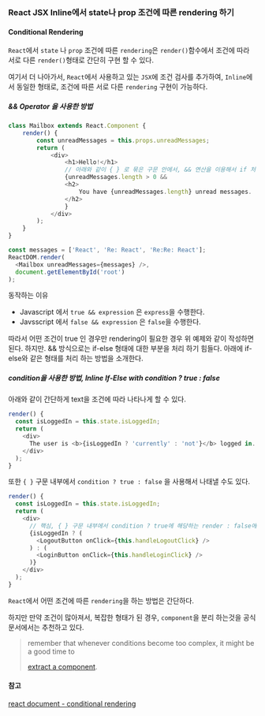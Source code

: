 ### React JSX Inline에서 state나 prop 조건에 따른 rendering 하기

#### Conditional Rendering

`React`에서 `state` 나 `prop` 조건에 따른 `rendering`은 `render()`함수에서 조건에 따라 서로 다른 `render()`형태로 간단히 구현 할 수 있다.

여기서 더 나아가서, `React`에서 사용하고 있는 `JSX`에 조건 검사를 추가하여, `Inline`에서 동일한 형태로, 조건에 따른 서로 다른 `rendering` 구현이 가능하다.

##### && Operator 을 사용한 방법

```js
class Mailbox extends React.Component {
    render() {
        const unreadMessages = this.props.unreadMessages;
        return (
            <div>
                <h1>Hello!</h1>
                // 아래와 같이 { } 로 묶은 구문 안에서, && 연산을 이용해서 if 처럼 사용가능하다
                {unreadMessages.length > 0 &&
                <h2>
                    You have {unreadMessages.length} unread messages.
                </h2>
                }
            </div>
        );
    }
}

const messages = ['React', 'Re: React', 'Re:Re: React'];
ReactDOM.render(
  <Mailbox unreadMessages={messages} />,
  document.getElementById('root')
);
```

동작하는 이유

* Javascript 에서 `true && expression` 은 `express`을 수행한다.
* Javsscript 에서 `false && expression` 은 `false`을 수행한다.

따라서 어떤 조건이  true 인 경우만 rendering이 필요한 경우 위 예제와 같이 작성하면된다. 하지만. && 방식으로는 if-else 형태에 대한 부분을 처리 하기 힘들다. 아래에 if-else와 같은 형태를 처리 하는 방법을 소개한다.

##### condition을 사용한 방법, Inline If-Else with condition ? true : false

아래와 같이 간단하게 text을 조건에 따라 나타나게 할 수 있다.

```js
render() {
  const isLoggedIn = this.state.isLoggedIn;
  return (
    <div>
      The user is <b>{isLoggedIn ? 'currently' : 'not'}</b> logged in.
    </div>
  );
}
```

또한 `{ }` 구문 내부에서  `condition ? true : false` 을 사용해서 나태낼 수도 있다.

```js
render() {
  const isLoggedIn = this.state.isLoggedIn;
  return (
    <div>
      // 핵심, { } 구문 내부에서 condition ? true에 해당하는 render : false에 해당하는 render
      {isLoggedIn ? (
        <LogoutButton onClick={this.handleLogoutClick} />
      ) : (
        <LoginButton onClick={this.handleLoginClick} />
      )}
    </div>
  );
}
```

`React`에서 어떤 조건에 따른 `rendering`을 하는 방법은 간단하다.

하지만 만약 조건이 많아져서, 복잡한 형태가 된 경우, `component`을 분리 하는것을 공식문서에서는 추천하고 있다.

> remember that whenever conditions become too complex, it might be a good time to
>
> [extract a component](https://facebook.github.io/react/docs/components-and-props.html#extracting-components).

#### 참고

[react document - conditional rendering](https://facebook.github.io/react/docs/conditional-rendering.html)

